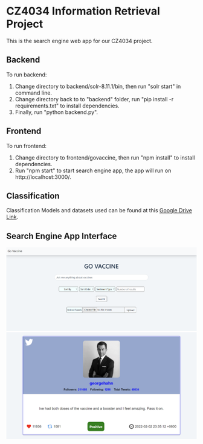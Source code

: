 # CZ4034 Information Retrieval Project

This is the search engine web app for our CZ4034 project.

## Backend

To run backend:
1. Change directory to backend/solr-8.11.1/bin, then run "solr start" in command line.
2. Change directory back to to "backend" folder, run "pip install -r requirements.txt" to install dependencies.
3. Finally, run "python backend.py".


## Frontend

To run frontend:
1. Change directory to frontend/govaccine, then run "npm install" to install dependencies.
2. Run "npm start" to start search engine app, the app will run on http://localhost:3000/.


## Classification
Classification Models and datasets used can be found at this [Google Drive Link](https://drive.google.com/drive/folders/1-26pAI5q1VBHyiLc0kOp4njPdFFlbh85).

## Search Engine App Interface
![](./images/App_screen_1.png)
<br/>
![](./images/App_screen_2.png)
